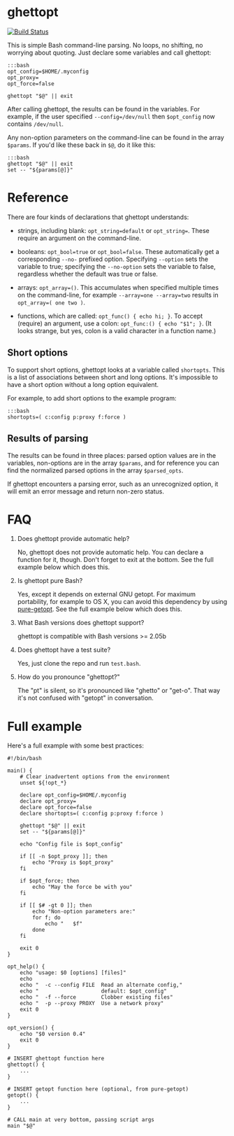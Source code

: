 # ghettopt

[![Build Status](https://secure.travis-ci.org/agriffis/ghettopt.png?branch=master)](http://travis-ci.org/agriffis/ghettopt)

This is simple Bash command-line parsing. No loops, no shifting, no
worrying about quoting. Just declare some variables and call ghettopt:

    :::bash
    opt_config=$HOME/.myconfig
    opt_proxy=
    opt_force=false

    ghettopt "$@" || exit

After calling ghettopt, the results can be found in the variables. For
example, if the user specified `--config=/dev/null` then `$opt_config` now
contains `/dev/null`.

Any non-option parameters on the command-line can be found in the array
`$params`. If you'd like these back in `$@`, do it like this:

    :::bash
    ghettopt "$@" || exit
    set -- "${params[@]}"

# Reference

There are four kinds of declarations that ghettopt understands:

 * strings, including blank: `opt_string=default` or `opt_string=`.
   These require an argument on the command-line.

 * booleans: `opt_bool=true` or `opt_bool=false`. These automatically get
   a corresponding `--no-` prefixed option. Specifying `--option` sets the
   variable to true; specifying the `--no-option` sets the variable to
   false, regardless whether the default was true or false.

 * arrays: `opt_array=()`. This accumulates when specified multiple times
   on the command-line, for example `--array=one --array=two` results in
   `opt_array=( one two )`.

 * functions, which are called: `opt_func() { echo hi; }`. To accept
   (require) an argument, use a colon: `opt_func:() { echo "$1"; }`. (It
   looks strange, but yes, colon is a valid character in a function name.)

## Short options

To support short options, ghettopt looks at a variable called `shortopts`.
This is a list of associations between short and long options. It's
impossible to have a short option without a long option equivalent.

For example, to add short options to the example program:

    :::bash
    shortopts=( c:config p:proxy f:force )

## Results of parsing

The results can be found in three places: parsed option values are in the
variables, non-options are in the array `$params`, and for reference you
can find the normalized parsed options in the array `$parsed_opts`.

If ghettopt encounters a parsing error, such as an unrecognized option, it
will emit an error message and return non-zero status.

# FAQ

 1. Does ghettopt provide automatic help?

    No, ghettopt does not provide automatic help.  You can declare
    a function for it, though.  Don't forget to exit at the bottom. See the
    full example below which does this.

 2. Is ghettopt pure Bash?

    Yes, except it depends on external GNU getopt. For maximum portability,
    for example to OS X, you can avoid this dependency by using
    [pure-getopt](https://github.com/agriffis/pure-getopt).  See the
    full example below which does this.

 3. What Bash versions does ghettopt support?

    ghettopt is compatible with Bash versions >= 2.05b

 4. Does ghettopt have a test suite?

    Yes, just clone the repo and run `test.bash`.

 5. How do you pronounce "ghettopt?"

    The "pt" is silent, so it's pronounced like "ghetto" or "get-o".
    That way it's not confused with "getopt" in conversation.

# Full example

Here's a full example with some best practices:

    #!/bin/bash

    main() {
        # Clear inadvertent options from the environment
        unset ${!opt_*}

        declare opt_config=$HOME/.myconfig
        declare opt_proxy=
        declare opt_force=false
        declare shortopts=( c:config p:proxy f:force )

        ghettopt "$@" || exit
        set -- "${params[@]}"

        echo "Config file is $opt_config"
        
        if [[ -n $opt_proxy ]]; then
            echo "Proxy is $opt_proxy"
        fi

        if $opt_force; then
            echo "May the force be with you"
        fi

        if [[ $# -gt 0 ]]; then
            echo "Non-option parameters are:"
            for f; do
                echo "   $f"
            done
        fi

        exit 0
    }

    opt_help() {
        echo "usage: $0 [options] [files]"
        echo
        echo "  -c --config FILE  Read an alternate config,"
        echo "                    default: $opt_config"
        echo "  -f --force        Clobber existing files"
        echo "  -p --proxy PROXY  Use a network proxy"
        exit 0
    }

    opt_version() {
        echo "$0 version 0.4"
        exit 0
    }

    # INSERT ghettopt function here
    ghettopt() {
        ...
    }

    # INSERT getopt function here (optional, from pure-getopt)
    getopt() {
        ...
    }

    # CALL main at very bottom, passing script args
    main "$@"
